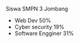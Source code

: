 Siswa SMPN 3 Jombang


- Web Dev 50%
- Cyber security 19%
- Software Engginer 31%

<!---
Someone090924/Someone090924 is a ✨ special ✨ repository because its `README.md` (this file) appears on your GitHub profile.
You can click the Preview link to take a look at your changes.
--->

